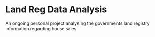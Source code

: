 # Land Reg Data Analysis
 An ongoing personal project analysing the governments land registry information regarding house sales
